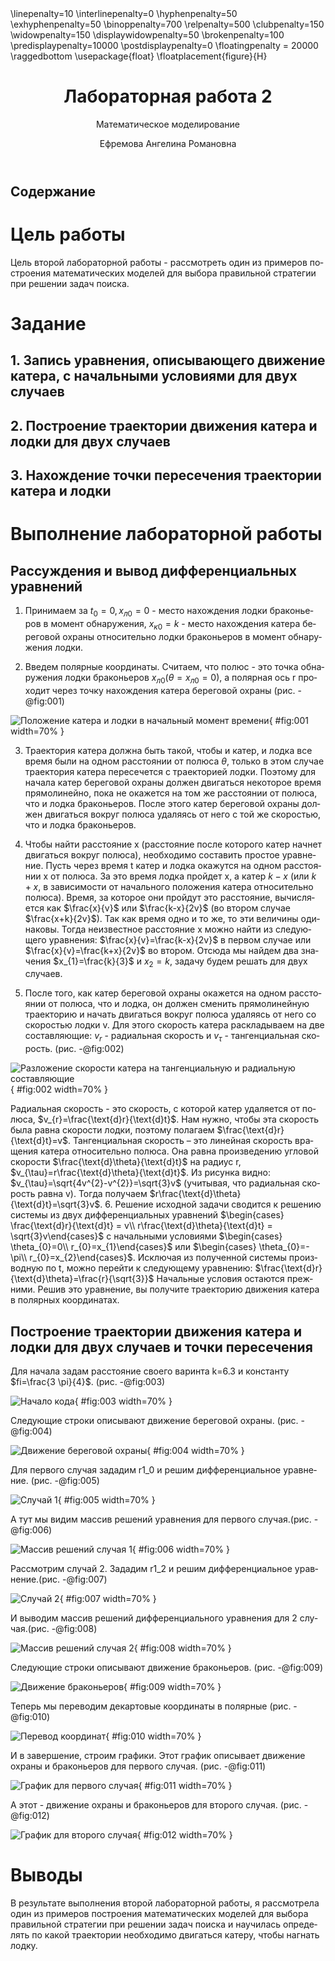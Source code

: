 ﻿---
# Front matter
lang: ru-RU
title: "Лабораторная работа 2"
subtitle: "Математическое моделирование"
author: "Ефремова Ангелина Романовна"
teacher: "Кулябов Дмитрий Сергеевич"

# Formatting
toc-title: "Содержание"
toc: true # Table of contents
toc_depth: 2
lof: true # List of figures
lot: true # List of tables
fontsize: 12pt
linestretch: 1.5
papersize: a4paper
documentclass: scrreprt
polyglossia-lang: russian
polyglossia-otherlangs: english
mainfont: PT Serif
romanfont: PT Serif
sansfont: PT Sans
monofont: PT Mono
mainfontoptions: Ligatures=TeX
romanfontoptions: Ligatures=TeX
sansfontoptions: Ligatures=TeX,Scale=MatchLowercase
monofontoptions: Scale=MatchLowercase
indent: true
pdf-engine: lualatex
header-includes:
  - \linepenalty=10 # the penalty added to the badness of each line within a paragraph (no associated penalty node) Increasing the value makes tex try to have fewer lines in the paragraph.
  - \interlinepenalty=0 # value of the penalty (node) added after each line of a paragraph.
  - \hyphenpenalty=50 # the penalty for line breaking at an automatically inserted hyphen
  - \exhyphenpenalty=50 # the penalty for line breaking at an explicit hyphen
  - \binoppenalty=700 # the penalty for breaking a line at a binary operator
  - \relpenalty=500 # the penalty for breaking a line at a relation
  - \clubpenalty=150 # extra penalty for breaking after first line of a paragraph
  - \widowpenalty=150 # extra penalty for breaking before last line of a paragraph
  - \displaywidowpenalty=50 # extra penalty for breaking before last line before a display math
  - \brokenpenalty=100 # extra penalty for page breaking after a hyphenated line
  - \predisplaypenalty=10000 # penalty for breaking before a display
  - \postdisplaypenalty=0 # penalty for breaking after a display
  - \floatingpenalty = 20000 # penalty for splitting an insertion (can only be split footnote in standard LaTeX)
  - \raggedbottom # or \flushbottom
  - \usepackage{float} # keep figures where there are in the text
  - \floatplacement{figure}{H} # keep figures where there are in the text
---

# Цель работы

Цель второй лабораторной работы - рассмотреть один из примеров построения математических моделей для выбора правильной стратегии при решении задач поиска.

# Задание

## 1. Запись уравнения, описывающего движение катера, с начальными условиями для двух случаев
## 2. Построение траектории движения катера и лодки для двух случаев
## 3. Нахождение точки пересечения траектории катера и лодки 

# Выполнение лабораторной работы

## Рассуждения и вывод дифференциальных уравнений

1. Принимаем за $t_{0}=0, x_{л0}=0$ - место нахождения лодки браконьеров в момент обнаружения, $x_{к0}=k$ - место нахождения катера береговой охраны относительно лодки браконьеров в момент обнаружения лодки.

2. Введем полярные координаты. Считаем, что полюс - это точка обнаружения лодки браконьеров $x_{л0}(\theta =x_{л0}=0)$, а полярная ось r проходит через точку нахождения катера береговой охраны (рис. -@fig:001)

![Положение катера и лодки в начальный момент времени](images\1.png){ #fig:001 width=70% }

3. Траектория катера должна быть такой, чтобы и катер, и лодка все время были на одном расстоянии от полюса $\theta$, только в этом случае траектория катера пересечется с траекторией лодки. Поэтому для начала катер береговой охраны должен двигаться некоторое время прямолинейно, пока не окажется на том же расстоянии от полюса, что и лодка браконьеров. После этого катер береговой охраны должен двигаться вокруг полюса удаляясь от него с той же скоростью, что и лодка браконьеров.

4. Чтобы найти расстояние x (расстояние после которого катер начнет двигаться вокруг полюса), необходимо составить простое уравнение. Пусть через время t катер и лодка окажутся на одном расстоянии x от полюса. За это время лодка пройдет x, а катер $k-x$ (или $k+x$, в зависимости от начального положения катера относительно полюса). Время, за которое они пройдут это расстояние, вычисляется как $\frac{x}{v}$ или $\frac{k-x}{2v}$ (во втором случае $\frac{x+k}{2v}$). Так как время одно и то же, то эти величины одинаковы. Тогда неизвестное расстояние x можно найти из следующего уравнения:
$\frac{x}{v}=\frac{k-x}{2v}$ в первом случае или $\frac{x}{v}=\frac{k+x}{2v}$ во втором. Отсюда мы найдем два значения $x_{1}=\frac{k}{3}$ и $x_{2}=k$, задачу будем решать для двух случаев.

5. После того, как катер береговой охраны окажется на одном расстоянии от полюса, что и лодка, он должен сменить прямолинейную траекторию и начать двигаться вокруг полюса удаляясь от него со скоростью лодки v. Для этого скорость катера раскладываем на две составляющие: $v_{r}$ - радиальная скорость и $v_{\tau}$ - тангенциальная скорость. (рис. -@fig:002)

![Разложение скорости катера на тангенциальную и радиальную составляющие](images\2.png){ #fig:002 width=70% }

Радиальная скорость - это скорость, с которой катер удаляется от полюса, $v_{r}=\frac{\text{d}r}{\text{d}t}$. Нам нужно, чтобы эта скорость была равна скорости лодки, поэтому полагаем $\frac{\text{d}r}{\text{d}t}=v$. Тангенциальная скорость – это линейная скорость вращения катера относительно полюса. Она равна произведению угловой скорости $\frac{\text{d}\theta}{\text{d}t}$ на радиус r, $v_{\tau}=r\frac{\text{d}\theta}{\text{d}t}$. Из рисунка видно: $v_{\tau}=\sqrt{4v^{2}-v^{2}}=\sqrt{3}v$ (учитывая, что радиальная скорость равна v). Тогда получаем $r\frac{\text{d}\theta}{\text{d}t}=\sqrt{3}v$.
6. Решение исходной задачи сводится к решению системы из двух дифференциальных уравнений $\begin{cases} \frac{\text{d}r}{\text{d}t} = v\\ r\frac{\text{d}\theta}{\text{d}t} = \sqrt{3}v\end{cases}$ с начальными условиями $\begin{cases} \theta_{0}=0\\ r_{0}=x_{1}\end{cases}$ или $\begin{cases} \theta_{0}=-\pi\\ r_{0}=x_{2}\end{cases}$. Исключая из полученной системы производную по t, можно перейти к следующему уравнению: $\frac{\text{d}r}{\text{d}\theta}=\frac{r}{\sqrt{3}}$ Начальные условия остаются прежними. Решив это уравнение, вы получите траекторию движения катера в полярных координатах.


## Построение траектории движения катера и лодки для двух случаев и точки пересечения
Для начала задам расстояние своего варинта k=6.3 и константу $fi=\frac{3 \pi}{4}$. (рис. -@fig:003)

![Начало кода](images\3.png){ #fig:003 width=70% }

Следующие строки описывают движение береговой охраны. (рис. -@fig:004)

![Движение береговой охраны](images\4.png){ #fig:004 width=70% }

Для первого случая зададим r1_0 и решим дифференциальное уравнение. (рис. -@fig:005)

![Случай 1](images\5.png){ #fig:005 width=70% }

А тут мы видим массив решений уравнения для первого случая.(рис. -@fig:006)

![Массив решений случая 1](images\6.png){ #fig:006 width=70% }

Рассмотрим случай 2. Зададим r1_2 и решим дифференциальное уравнение.(рис. -@fig:007)

![Случай 2](images\7.png){ #fig:007 width=70% }

И выводим массив решений дифференциального уравнения для 2 случая.(рис. -@fig:008)

![Массив решений случая 2](images\8.png){ #fig:008 width=70% }

Следующие строки описывают движение браконьеров. (рис. -@fig:009)

![Движение браконьеров](images\9.png){ #fig:009 width=70% }

Теперь мы переводим декартовые координаты в полярные (рис. -@fig:010)

![Перевод координат](images\10.png){ #fig:010 width=70% }

И в завершение, строим графики. Этот график описывает движение охраны и браконьеров для первого случая. (рис. -@fig:011)

![График для первого случая](images\11.png){ #fig:011 width=70% }

А этот - движение охраны и браконьеров для второго случая. (рис. -@fig:012)

![График для второго случая](images\12.png){ #fig:012 width=70% }


# Выводы

В результате выполнения второй лабораторной работы, я рассмотрела один из примеров построения математических моделей для выбора правильной стратегии при решении задач поиска и научилась определять по какой траектории необходимо двигаться катеру, чтобы нагнать лодку.

